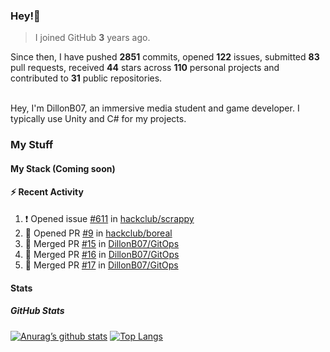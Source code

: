 ### Hey!👋
<!-- [![Banner](banner.png)](https://dillonb07.is-a.dev) -->


> I joined GitHub **3** years ago.

Since then, I have pushed **2851** commits, opened **122** issues, submitted **83** pull requests, received **44** stars across **110** personal projects and contributed to **31** public repositories.

<br>
Hey, I'm DillonB07, an immersive media student and game developer. I typically use Unity and C# for my projects.

<br>

### My Stuff

#### My Stack (Coming soon)

#### :zap: Recent Activity

<!--START_SECTION:activity-->
1. ❗ Opened issue [#611](https://github.com/hackclub/scrappy/issues/611) in [hackclub/scrappy](https://github.com/hackclub/scrappy)
2. 💪 Opened PR [#9](https://github.com/hackclub/boreal/pull/9) in [hackclub/boreal](https://github.com/hackclub/boreal)
3. 🎉 Merged PR [#15](https://github.com/DillonB07/GitOps/pull/15) in [DillonB07/GitOps](https://github.com/DillonB07/GitOps)
4. 🎉 Merged PR [#16](https://github.com/DillonB07/GitOps/pull/16) in [DillonB07/GitOps](https://github.com/DillonB07/GitOps)
5. 🎉 Merged PR [#17](https://github.com/DillonB07/GitOps/pull/17) in [DillonB07/GitOps](https://github.com/DillonB07/GitOps)
<!--END_SECTION:activity-->

#### Stats

##### GitHub Stats
[![Anurag’s github stats](https://github-readme-stats.vercel.app/api?username=dillonb07&show_icons=true&theme=radical)](https://github.com/dillonb07)
[![Top Langs](https://github-readme-stats.vercel.app/api/top-langs/?username=dillonb07&layout=compact&theme=radical)](https://github.com/dillonb07)

